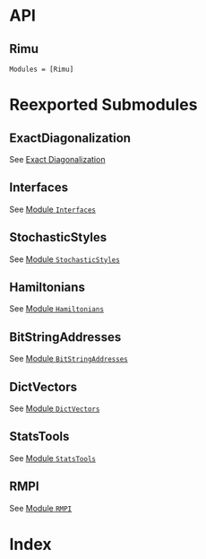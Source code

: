 # API

## Rimu
```@autodocs
Modules = [Rimu]
```
# Reexported Submodules

## ExactDiagonalization

See [Exact Diagonalization](@ref)

## Interfaces

See [Module `Interfaces`](@ref)

## StochasticStyles

See [Module `StochasticStyles`](@ref)

## Hamiltonians

See [Module `Hamiltonians`](@ref)

## BitStringAddresses

See [Module `BitStringAddresses`](@ref)

## DictVectors

See [Module `DictVectors`](@ref)

## StatsTools

See [Module `StatsTools`](@ref)

## RMPI

See [Module `RMPI`](@ref)

# Index

```@index
```

